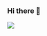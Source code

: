 ### Hi there 👋

![](http://github-profile-summary-cards.vercel.app/api/cards/repos-per-language?username=vn7n24fzkq&theme=default)



<!--
**fireeflyx/fireeflyx** is a ✨ _special_ ✨ repository because its `README.md` (this file) appears on your GitHub profile.

Here are some ideas to get you started:

- 🔭 I’m currently working on ...
- 🌱 I’m currently learning ...
- 👯 I’m looking to collaborate on ...
- 🤔 I’m looking for help with ...
- 💬 Ask me about ...
- 📫 How to reach me: ...
- 😄 Pronouns: ...
- ⚡ Fun fact: ...
-->
